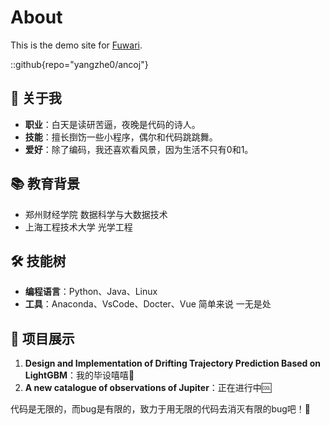 # About
This is the demo site for [Fuwari](https://github.com/yangzhe0/ancoj).

::github{repo="yangzhe0/ancoj"}

## 🚀 关于我

- **职业**：白天是读研苦逼，夜晚是代码的诗人。
- **技能**：擅长捯饬一些小程序，偶尔和代码跳跳舞。
- **爱好**：除了编码，我还喜欢看风景，因为生活不只有0和1。

## 📚 教育背景

- 郑州财经学院 数据科学与大数据技术
- 上海工程技术大学 光学工程

## 🛠️ 技能树

- **编程语言**：Python、Java、Linux
- **工具**：Anaconda、VsCode、Docter、Vue
简单来说 一无是处

## 🎨 项目展示

1. **Design and Implementation of Drifting Trajectory Prediction Based on LightGBM**：我的毕设嘻嘻🤭
2. **A new catalogue of observations of Jupiter**：正在进行中🆒

代码是无限的，而bug是有限的，致力于用无限的代码去消灭有限的bug吧！🚀
